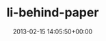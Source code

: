 ---
title:		"li-behind-paper"
type:		"upload"
description:		"TBC"
date:		"2013-02-15 14:05:50+00:00"
album:		"people"
filename:		"li-behind-paper.md"
series:		""
cl_public_id:		"people/li-behind-paper"
cl_version:		1497005506
format:		"tiff"
bytes:		6089496
width:		2560
height:		1440
exposure_mode:		"Auto"
program:		"Aperture-priority AE"
aperture:		"2.2"
focal_length:		"35.0 mm"
iso:		"640"
shutter_speed:		"1/40"
metering:		"Center-weighted average"
flash:		"Off, Did not fire"
white_balance:		"Custom"
colour_temp:		"3600"
has_crop:		"false"
orientation:		"Horizontal (normal)"
camera_model:		"NIKON D7000"
lens_info:		"35mm f/1.8"
artist:		"Matt Finucane"
x_resolution:		"300"
y_resolution:		"300"
---